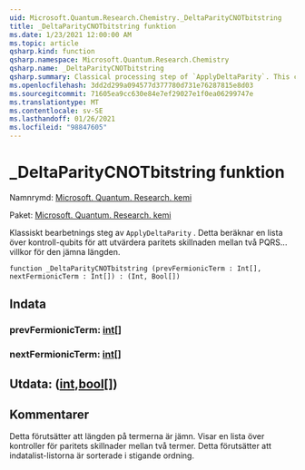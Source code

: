 ```yaml
---
uid: Microsoft.Quantum.Research.Chemistry._DeltaParityCNOTbitstring
title: _DeltaParityCNOTbitstring funktion
ms.date: 1/23/2021 12:00:00 AM
ms.topic: article
qsharp.kind: function
qsharp.namespace: Microsoft.Quantum.Research.Chemistry
qsharp.name: _DeltaParityCNOTbitstring
qsharp.summary: Classical processing step of `ApplyDeltaParity`. This computes a list of control qubits for evaluating parity difference between any two PQRS... terms of even length.
ms.openlocfilehash: 3dd2d299a094577d377780d731e76287815e8d03
ms.sourcegitcommit: 71605ea9cc630e84e7ef29027e1f0ea06299747e
ms.translationtype: MT
ms.contentlocale: sv-SE
ms.lasthandoff: 01/26/2021
ms.locfileid: "98847605"
---
```

# <a name="_deltaparitycnotbitstring-function"></a>_DeltaParityCNOTbitstring funktion

Namnrymd: [Microsoft. Quantum. Research. kemi](xref:Microsoft.Quantum.Research.Chemistry)

Paket: [Microsoft. Quantum. Research. kemi](https://nuget.org/packages/Microsoft.Quantum.Research.Chemistry)


Klassiskt bearbetnings steg av `ApplyDeltaParity` .
Detta beräknar en lista över kontroll-qubits för att utvärdera paritets skillnaden mellan två PQRS... villkor för den jämna längden.

```qsharp
function _DeltaParityCNOTbitstring (prevFermionicTerm : Int[], nextFermionicTerm : Int[]) : (Int, Bool[])
```


## <a name="input"></a>Indata

### <a name="prevfermionicterm--int"></a>prevFermionicTerm: [int](xref:microsoft.quantum.lang-ref.int)[]




### <a name="nextfermionicterm--int"></a>nextFermionicTerm: [int](xref:microsoft.quantum.lang-ref.int)[]





## <a name="output--intbool"></a>Utdata: ([int](xref:microsoft.quantum.lang-ref.int),[bool](xref:microsoft.quantum.lang-ref.bool)[])



## <a name="remarks"></a>Kommentarer

Detta förutsätter att längden på termerna är jämn.
Visar en lista över kontroller för paritets skillnader mellan två termer.
Detta förutsätter att indatalist-listorna är sorterade i stigande ordning.